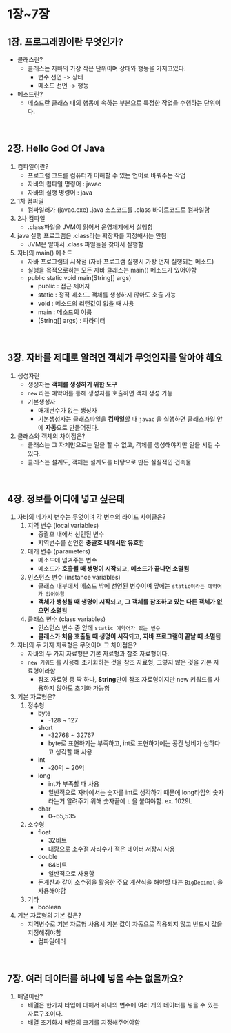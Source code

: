 # 1장~7장

## 1장. 프로그래밍이란 무엇인가?

- 클래스란?
  - 클래스는 자바의 가장 작은 단위이며 상태와 행동을 가지고있다.
    - 변수 선언 -> 상태
    - 메소드 선언 -> 행동
- 메소드란?
  - 메소드란 클래스 내의 행동에 속하는 부분으로 특정한 작업을 수행하는 단위이다.

<br>

## 2장. Hello God Of Java

1. 컴파일이란?
   - 프로그램 코드를 컴퓨터가 이해할 수 있는 언어로 바꿔주는 작업
   - 자바의 컴파일 명령어 : javac
   - 자바의 실행 명령어 : java
2. 1차 컴파일
   - 컴파일러가 (javac.exe) .java 소스코드를 .class 바이트코드로 컴파일함
3. 2차 컴파일
   - .class파일을 JVM이 읽어서 운영체제에서 실행함
4. java 실행 프로그램은 .class라는 확장자를 지정해서는 안됨
   - JVM은 알아서 .class 파일들을 찾아서 실행함
5. 자바의 main() 메소드
   - 자바 프로그램의 시작점 (자바 프로그램 실행시 가장 먼저 실행되는 메소드)
   - 실행을 목적으로하는 모든 자바 클래스는 main() 메소드가 있어야함
   - public static void main(String[] args)
     - public : 접근 제어자
     - static : 정적 메소드. 객체를 생성하지 않아도 호출 가능
     - void : 메소드의 리턴값이 없을 때 사용
     - main : 메소드의 이름
     - (String[] args) : 파라미터

<br>

## 3장. 자바를 제대로 알려면 객체가 무엇인지를 알아야 해요

1. 생성자란
   - 생성자는 **객체를 생성하기 위한 도구**
   - `new` 라는 예약어를 통해 생성자를 호출하면 객체 생성 가능
   - 기본생성자
     - 매개변수가 없는 생성자
     - 기본생성자는 클래스파일을 **컴파일**할 때 `javac` 을 실행하면 클래스파일 안에 **자동**으로 만들어진다.
2. 클래스와 객체의 차이점은?
   - 클래스는 그 자체만으로는 일을 할 수 없고, 객체를 생성해야지만 일을 시킬 수 있다.
   - 클래스는 설계도, 객체는 설계도를 바탕으로 만든 실질적인 건축물

<br>

## 4장. 정보를 어디에 넣고 싶은데

1. 자바의 네가지 변수는 무엇이며 각 변수의 라이프 사이클은?
   1. 지역 변수 (local variables)
      - 중괄호 내에서 선언된 변수
      - 지역변수를 선언한 **중괄호 내에서만 유효**함
   2. 매개 변수 (parameters)
      - 메소드에 넘겨주는 변수
      - 메소드가 **호출될 때 생명이 시작**되고, **메소드가 끝나면 소멸됨**
   3. 인스턴스 변수 (instance variables)
      - 클래스 내부에서 메소드 밖에 선언된 변수이며 앞에는 `static이라는 예약어가 없어야함`
      - **객체가 생성될 때 생명이 시작**되고, **그 객체를 참조하고 있는 다른 객체가 없으면 소멸**됨
   4. 클래스 변수 (class variables)
      - 인스턴스 변수 중 앞에 `static 예약어가 있는 변수`
      - **클래스가 처음 호출될 때 생명이 시작**되고, **자바 프로그램이 끝날 때 소멸**됨
2. 자바의 두 가지 자료형은 무엇이며 그 차이점은?
   - 자바의 두 가지 자료형은 기본 자료형과 참조 자료형이다.
   - `new 키워드` 를 사용해 초기화하는 것을 참조 자료형, 그렇지 않은 것을 기본 자료형이라함
     - 참조 자료형 중 딱 하나, **String**만이 참조 자료형이지만 new 키워드를 사용하지 않아도 초기화 가능함
3. 기본 자료형은?
   1. 정수형
      - byte
        - -128 ~ 127
      - short
        - -32768 ~  32767
        - byte로 표현하기는 부족하고, int로 표현하기에는 공간 낭비가 심하다고 생각할 때 사용
      - int
        - -20억 ~ 20억
      - long
        - int가 부족할 때 사용
        - 일반적으로 자바에서는 숫자를 int로 생각하기 때문에 long타입의 숫자라는거 알려주기 위해 숫자끝에 `L` 을 붙여야함. ex. 1029L
      - char
        - 0~65,535
   2. 소수형
      - float
        - 32비트
        - 대량으로 소수점 자리수가 적은 데이터 저장시 사용
      - double
        - 64비트
        - 일반적으로 사용함
      - 돈계산과 같이 소수점을 활용한 주요 계산식을 해야할 때는 `BigDecimal` 을 사용해야함
   3. 기타
      - boolean
4. 기본 자료형의 기본 값은?
   - 지역변수로 기본 자료형 사용시 기본 값이 자동으로 적용되지 않고 반드시 값을 지정해줘야함
     - 컴파일에러

<br>

## 7장. 여러 데이터를 하나에 넣을 수는 없을까요?

1. 배열이란?
   - 배열은 한가지 타입에 대해서 하나의 변수에 여러 개의 데이터를 넣을 수 있는 자료구조이다.
   - 배열 초기화시 배열의 크기를 지정해주어야함
